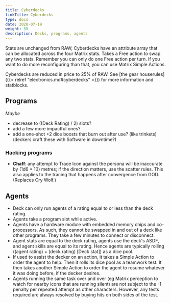 ```yaml
---
title: Cyberdecks
linkTitle: Cyberdecks
type: docs
date: 2020-07-19
weight: 55
description: Decks, programs, agents
---
```


Stats are unchanged from RAW; Cyberdecks have an attribute array that can be allocated across the four Matrix stats. Takes a Free action to swap any two stats. Remember you can only do one Free action per turn. If you want to do more reconfiguring than that, you can use Matrix Simple Actions.

Cyberdecks are reduced in price to 25% of RAW. See [the gear houserules]({{< relref "electronics.md#cyberdecks" >}}) for more information and statblocks.

## Programs

*Maybe* 

* decrease to ((Deck Rating) / 2) slots?
* add a few more impactful ones?
* add a one-shot +2 dice boosts that burn out after use? (like trinkets) (deckers craft these with Software in downtime?)

### Hacking programs

* **Chaff**: any attempt to Trace Icon against the persona will be inaccurate by (1d6 * 10) metres; if the direction matters, use the scatter rules. This also applies to the tracing that happens after convergence from GOD. (Replaces Cry Wolf.)

## Agents

* Deck can only run agents of a rating equal to or less than the deck rating.
* Agents take a program slot while active.
* Agents have a hardware module with embedded memory chips and co-processors. As such, they cannot be swapped in and out of a deck like other programs. They take a few minutes to connect or disconnect.
* Agent stats are equal to the deck rating, agents use the deck's ASDF, and agent skills are equal to its rating. Hence agents are typically rolling ((agent rating) + (deck rating) \[Deck stat\]) as a dice pool.
* If used to assist the decker on an action, it takes a Simple Action to order the agent to help. Then it rolls its dice pool as a teamwork test. It then takes another Simple Action to order the agent to resume whatever it was doing before, if the decker desires.
* Agents running the same task over and over (eg Matrix perception to watch for nearby icons that are running silent) are not subject to the -1 penalty per repeated attempt as other characters. However, any tests required are always resolved by buying hits on both sides of the test.